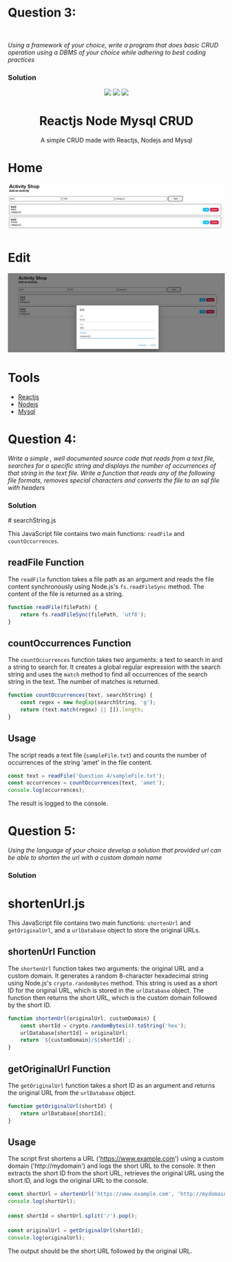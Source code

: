 <h1>Question 3:</h1> <br/>
<p><i>Using a framework of your choice, write a program that does basic CRUD operation using a DBMS of your choice while adhering to best coding practices</i></p>

<h3> Solution </h3>

<p align="center">
  <img src="https://logospng.org/download/react/logo-react-256.png" />
  <img src="https://logospng.org/download/node-js/logo-node-js-256.png" />
  <img src="https://logospng.org/download/mysql/mysql-256.png" />
</p>

<h1 align="center">Reactjs Node Mysql CRUD</h1>
<p align="center">A simple CRUD made with Reactjs, Nodejs and Mysql</p>

# Home
![home layout](./Question%203/screenshots/screenshot1.PNG)

# Edit
![edit layout](./Question%203/screenshots/screenshot2.PNG)

# Tools
<ul>
  <li><a href="https://github.com/facebook/react">Reactjs</a></li>
  <li><a href="https://github.com/nodejs/node">Nodejs</a></li>
  <li><a href="https://github.com/topics/mysql">Mysql</a></li>
</ul>




<h1>Question 4: </h1>
<p><i>Write a simple , well documented source code that reads from a text file, searches for a specific string and displays the number of occurrences of that string in the text file. 
Write a function that reads any of the following file formats, removes special characters and converts the file to an sql file with headers<p></i>

<h3> Solution </h3>
# searchString.js

This JavaScript file contains two main functions: `readFile` and `countOccurrences`.

## readFile Function

The `readFile` function takes a file path as an argument and reads the file content synchronously using Node.js's `fs.readFileSync` method. The content of the file is returned as a string.

```javascript
function readFile(filePath) {
    return fs.readFileSync(filePath, 'utf8');
}
```

## countOccurrences Function

The `countOccurrences` function takes two arguments: a text to search in and a string to search for. It creates a global regular expression with the search string and uses the `match` method to find all occurrences of the search string in the text. The number of matches is returned.

```javascript
function countOccurrences(text, searchString) {
    const regex = new RegExp(searchString, 'g');
    return (text.match(regex) || []).length;
}
```

## Usage

The script reads a text file (`sampleFile.txt`) and counts the number of occurrences of the string 'amet' in the file content.

```javascript
const text = readFile('Question 4/sampleFile.txt');
const occurrences = countOccurrences(text, 'amet');
console.log(occurrences);
```

The result is logged to the console.

<h1>Question 5: </h1>

<P><i>Using  the language of your choice develop a solution that provided url can be able to shorten the url with a custom domain name</i></p>

<h3>Solution</h3>

# shortenUrl.js

This JavaScript file contains two main functions: `shortenUrl` and `getOriginalUrl`, and a `urlDatabase` object to store the original URLs.

## shortenUrl Function

The `shortenUrl` function takes two arguments: the original URL and a custom domain. It generates a random 8-character hexadecimal string using Node.js's `crypto.randomBytes` method. This string is used as a short ID for the original URL, which is stored in the `urlDatabase` object. The function then returns the short URL, which is the custom domain followed by the short ID.

```javascript
function shortenUrl(originalUrl, customDomain) {
    const shortId = crypto.randomBytes(4).toString('hex');
    urlDatabase[shortId] = originalUrl;
    return `${customDomain}/${shortId}`;
}
```

## getOriginalUrl Function

The `getOriginalUrl` function takes a short ID as an argument and returns the original URL from the `urlDatabase` object.

```javascript
function getOriginalUrl(shortId) {
    return urlDatabase[shortId];
}
```

## Usage

The script first shortens a URL ('https://www.example.com') using a custom domain ('http://mydomain') and logs the short URL to the console. It then extracts the short ID from the short URL, retrieves the original URL using the short ID, and logs the original URL to the console.

```javascript
const shortUrl = shortenUrl('https://www.example.com', 'http://mydomain');
console.log(shortUrl);

const shortId = shortUrl.split('/').pop();

const originalUrl = getOriginalUrl(shortId);
console.log(originalUrl);
```

The output should be the short URL followed by the original URL.


